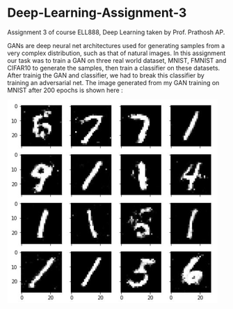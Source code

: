# Deep-Learning-Assignment-3
Assignment 3 of course ELL888, Deep Learning taken by Prof. Prathosh AP.

GANs are deep neural net architectures used for generating samples from a very complex distribution, such as that of natural images. In this assignment our task was to train a GAN on three real world dataset, MNIST, FMNIST and CIFAR10 to generate the samples, then train a classifier on these datasets. After trainig the GAN and classifier, we had to break this classifier by training an adversarial net. 
The image generated from my GAN training on MNIST after 200 epochs is shown here : 

![alt text](https://raw.githubusercontent.com/saurabhkumar8112/Deep-Learning-Assignment-3/master/mnist_best.JPG)

